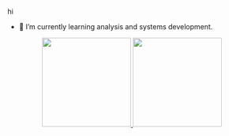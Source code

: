 hi

- 🌱 I’m currently learning analysis and systems development.

<div align="center">
  <a href="https://github.com/guibedan">
  <img height="180em" src="https://github-readme-stats.vercel.app/api?username=guibedan&show_icons=true&theme=dark&include_all_commits=true&count_private=true"/>
  <img height="180em" src="https://github-readme-stats.vercel.app/api/top-langs/?username=guibedan&layout=compact&langs_count=7&theme=dark"/>
</div>
